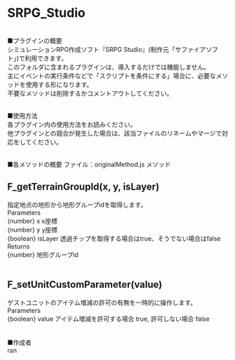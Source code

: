 # SRPG_Studio
<br>
■プラグインの概要<br>
シミュレーションRPG作成ソフト『SRPG Studio』(制作元「サファイアソフト」)で利用できます。<br>
このフォルダに含まれるプラグインは、導入するだけでは機能しません。<br>
主にイベントの実行条件などで「スクリプトを条件にする」場合に、必要なメソッドを使用する形になります。<br>
不要なメソッドは削除するかコメントアウトしてください。<br>
<br>

■使用方法<br>
各プラグイン内の使用方法をお読みください。<br>
他プラグインとの競合が発生した場合は、該当ファイルのリネームやマージで対応をしてください。<br>
<br>

■各メソッドの概要
ファイル：originalMethod.js
メソッド
<h2>F_getTerrainGroupId(x, y, isLayer)</h2>
指定地点の地形から地形グループidを取得します。<br>
 Parameters<br>
 {number} x x座標<br>
 {number} y y座標<br>
 {boolean} isLayer 透過チップを取得する場合はtrue、そうでない場合はfalse<br>
 Returns<br>
 {number} 地形グループid<br>
<br>

<h2>F_setUnitCustomParameter(value)</h2>
ゲストユニットのアイテム増減の許可の有無を一時的に操作します。<br>
 Parameters<br>
 {boolean} value アイテム増減を許可する場合 true, 許可しない場合 false<br>
<br>

<br>
■作成者<br>
ran